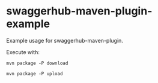 # swaggerhub-maven-plugin-example
Example usage for swaggerhub-maven-plugin.

Execute with:

`mvn package -P download`

`mvn package -P upload`
